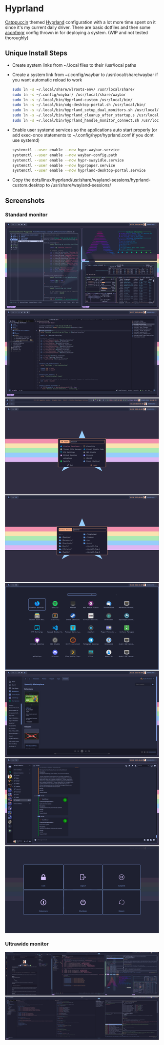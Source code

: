# Hyprland

[Catppuccin](https://github.com/catppuccin/catppuccin) themed [Hyprland](https://github.com/hyprwm/Hyprland) configuration with a lot more time spent on it since it's my current daily driver. There are basic dotfiles and then some [aconfmgr](https://github.com/CyberShadow/aconfmgr) config thrown in for deploying a system. (WIP and not tested thoroughly)

## Unique Install Steps

- Create system links from ~/.local files to their /usr/local paths
- Create a system link from ~/.config/waybar to /usr/local/share/waybar if you want automatic reload to work

  ```bash
  sudo ln -s ~/.local/share/wlroots-env/ /usr/local/share/
  sudo ln -s ~/.config/waybar/ /usr/local/share/waybar
  sudo ln -s ~/.local/bin/Hyprland-custom /usr/local/bin/
  sudo ln -s ~/.local/bin/xdg-desktop-portal.sh /usr/local/bin/
  sudo ln -s ~/.local/bin/hyprland_setup_dual_monitors.sh /usr/local/bin
  sudo ln -s ~/.local/bin/hyprland_cleanup_after_startup.s /usr/local/binh
  sudo ln -s ~/.local/bin/hyprland_handle_monitor_connect.sh /usr/local/bin
  ```

- Enable user systemd services so the applications auto start properly (or add exec-once statements to ~/.config/hypr/hyprland.conf if you dont use systemd)

  ```bash
  systemctl --user enable --now hypr-waybar.service
  systemctl --user enable --now waybar-config.path
  systemctl --user enable --now hypr-swayidle.service
  systemctl --user enable --now hyprpaper.service
  systemctl --user enable --now hyprland-desktop-portal.service
  ```

- Copy the dots/linux/hyprland/usr/share/wayland-sessions/hyprland-custom.desktop to /usr/share/wayland-sessions/

## Screenshots

### Standard monitor

![linux-hyprland-tiling](../../../assets/linux/hyprland/tiling.png)
![linux-hyprland-tiling](../../../assets/linux/hyprland/nvim.png)
![linux-hyprland-tiling](../../../assets/linux/hyprland/waybar.png)
![linux-hyprland-tiling](../../../assets/linux/hyprland/drun.png)
![linux-hyprland-tiling](../../../assets/linux/hyprland/spotlight.png)
![linux-hyprland-tiling](../../../assets/linux/hyprland/appmenu.png)
![linux-hyprland-tiling](../../../assets/linux/hyprland/spotify.png)
![linux-hyprland-tiling](../../../assets/linux/hyprland/discord.png)
![linux-hyprland-wlogout](../../../assets/linux/hyprland/wlogout.png)

### Ultrawide monitor

![linux-hyprland-tiling](../../../assets/linux/hyprland/tiling-wide.png)
![linux-hyprland-tiling](../../../assets/linux/hyprland/nvim-wide.png)
